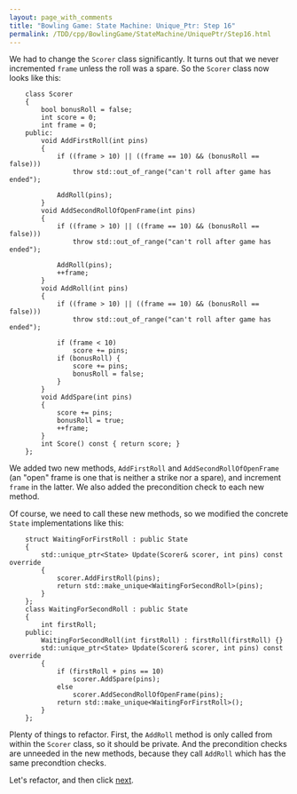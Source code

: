 ```yaml
---
layout: page_with_comments
title: "Bowling Game: State Machine: Unique_Ptr: Step 16"
permalink: /TDD/cpp/BowlingGame/StateMachine/UniquePtr/Step16.html
---
```


We had to change the ```Scorer``` class significantly. It turns out that we never incremented ```frame``` unless the roll was a spare. So the ```Scorer``` class now looks like this:
```
    class Scorer
    {
        bool bonusRoll = false;
        int score = 0;
        int frame = 0;
    public:
        void AddFirstRoll(int pins)
        {
            if ((frame > 10) || ((frame == 10) && (bonusRoll == false)))
                throw std::out_of_range("can't roll after game has ended");

            AddRoll(pins);
        }
        void AddSecondRollOfOpenFrame(int pins)
        {
            if ((frame > 10) || ((frame == 10) && (bonusRoll == false)))
                throw std::out_of_range("can't roll after game has ended");

            AddRoll(pins);
            ++frame;
        }
        void AddRoll(int pins)
        {
            if ((frame > 10) || ((frame == 10) && (bonusRoll == false)))
                throw std::out_of_range("can't roll after game has ended");

            if (frame < 10)
                score += pins;
            if (bonusRoll) {
                score += pins;
                bonusRoll = false;
            }
        }
        void AddSpare(int pins)
        {
            score += pins;
            bonusRoll = true;
            ++frame;
        }
        int Score() const { return score; }
    };
```

We added two new methods, ```AddFirstRoll``` and ```AddSecondRollOfOpenFrame``` (an "open" frame is one that is neither a strike nor a spare), and increment ```frame``` in the latter.
We also added the precondition check to each new method.

Of course, we need to call these new methods, so we modified the concrete ```State``` implementations like this:
```
    struct WaitingForFirstRoll : public State
    {
        std::unique_ptr<State> Update(Scorer& scorer, int pins) const override
        {
            scorer.AddFirstRoll(pins);
            return std::make_unique<WaitingForSecondRoll>(pins);
        }
    };
    class WaitingForSecondRoll : public State
    {
        int firstRoll;
    public:
        WaitingForSecondRoll(int firstRoll) : firstRoll(firstRoll) {}
        std::unique_ptr<State> Update(Scorer& scorer, int pins) const override
        {
            if (firstRoll + pins == 10)
                scorer.AddSpare(pins);
            else
                scorer.AddSecondRollOfOpenFrame(pins);
            return std::make_unique<WaitingForFirstRoll>();
        }
    };
```

Plenty of things to refactor. First, the ```AddRoll``` method is only called from within the ```Scorer``` class, so it should be private.
And the precondition checks are unneeded in the new methods, because they call ```AddRoll``` which has the same precondtion checks.

Let's refactor, and then click [next](Step17.html).
